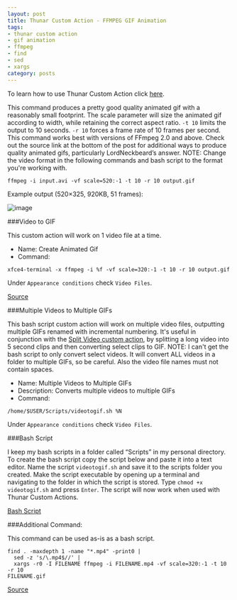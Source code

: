 ```yaml
---
layout: post
title: Thunar Custom Action - FFMPEG GIF Animation
tags:
- thunar custom action
- gif animation
- ffmpeg
- find
- sed
- xargs
category: posts
---
```

To learn how to use Thunar Custom Action click [here](https://birchwell.github.io/posts/thunar-custom-actions-tutorial-convert-video-to-avi/).

This command produces a pretty good quality animated gif with a reasonably small footprint. The scale parameter will size the animated gif according to width, while retaining the correct aspect ratio. `-t 10` limits the output to 10 seconds. `-r 10` forces a frame rate of 10 frames per second. This command works best with versions of FFmpeg 2.0 and above. Check out the source link at the bottom of the post for additional ways to produce quality animated gifs, particularly LordNeckbeard’s answer. NOTE: Change the video format in the following commands and bash script to the format you're working with.

`ffmpeg -i input.avi -vf scale=520:-1 -t 10 -r 10 output.gif`

Example output (520×325, 920KB, 51 frames):

![image](http://i.imgur.com/tU7Vfmq.gif)

###Video to GIF

This custom action will work on 1 video file at a time.

* Name: Create Animated Gif
* Command: 

`xfce4-terminal -x ffmpeg -i %f -vf scale=320:-1 -t 10 -r 10 output.gif`

Under `Appearance conditions` check `Video Files`.

[Source](http://superuser.com/questions/556029/how-do-i-convert-a-video-to-gif-using-ffmpeg-with-reasonable-quality)

###Multiple Videos to Multiple GIFs

This bash script custom action will work on multiple video files, outputting multiple GIFs renamed with incremental numbering. It's useful in conjunction with the [Split Video custom action](https://pointpont.github.io/thunar_custom_action/ffmpeg/video/split/edit/2015/06/08/thunar-custom-action-split-video.html), by splitting a long video into 5 second clips and then converting select clips to GIF. NOTE: I can't get the bash script to only convert select videos. It will convert ALL videos in a folder to multiple GIFs, so be careful. Also the video file names must not contain spaces.

* Name: Multiple Videos to Multiple GIFs
* Description: Converts multiple videos to multiple GIFs
* Command: 

`/home/$USER/Scripts/videotogif.sh %N`

Under `Appearance conditions` check `Video Files`.

###Bash Script

I keep my bash scripts in a folder called “Scripts” in my personal directory. To create the bash script copy the script below and paste it into a text editor. Name the script `videotogif.sh` and save it to the scripts folder you created. Make the script executable by opening up a terminal and navigating to the folder in which the script is stored. Type `chmod +x videotogif.sh` and press `Enter`. The script will now work when used with Thunar Custom Actions.

[Bash Script](https://gist.github.com/Birchwell/38a7e6f7e28e0cbd558f)

###Additional Command:

This command can be used as-is as a bash script.

~~~~~
find . -maxdepth 1 -name "*.mp4" -print0 |
  sed -z 's/\.mp4$//' |
  xargs -r0 -I FILENAME ffmpeg -i FILENAME.mp4 -vf scale=320:-1 -t 10 -r 10 
FILENAME.gif
~~~~~

[Source](https://unix.stackexchange.com/questions/174503/convert-multiple-videos-to-multiple-gifs)
